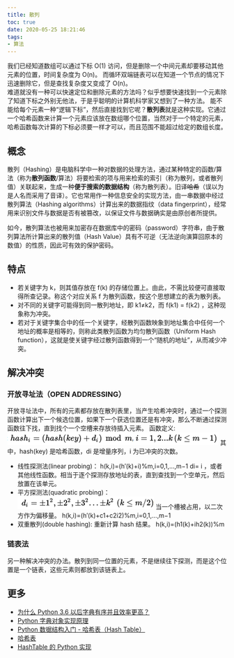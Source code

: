 ```yaml
---
title: 散列
toc: true
date: 2020-05-25 18:21:46
tags:
- 算法
---
```


我们已经知道数组可以通过下标 O(1) 访问，但是删除一个中间元素却要移动其他元素的位置，时间复杂度为 O(n)。 而循环双端链表可以在知道一个节点的情况下迅速删除它，但是查找复杂度又变成了 O(n)。   
难道就没有一种可以快速定位和删除元素的方法吗？似乎想要快速找到一个元素除了知道下标之外别无他法，于是乎聪明的计算机科学家又想到了一种方法。 能不能给每个元素一种“逻辑下标”，然后直接找到它呢？**散列表**就是这种实现。它通过一个哈希函数来计算一个元素应该放在数组哪个位置，当然对于一个特定的元素，哈希函数每次计算的下标必须要一样才可以，而且范围不能超过给定的数组长度。

## 概念
散列（Hashing）是电脑科学中一种对数据的处理方法，通过某种特定的函数/算法（称为**散列函数**/算法）将要检索的项与用来检索的索引（称为散列，或者散列值）关联起来，生成一种**便于搜索的数据结构**（称为散列表）。旧译~~哈希~~（误以为是人名而采用了音译）。它也常用作一种信息安全的实现方法，由一串数据中经过散列算法（Hashing algorithms）计算出来的数据指纹（data fingerprint），经常用来识别文件与数据是否有被篡改，以保证文件与数据确实是由原创者所提供。

如今，散列算法也被用来加密存在数据库中的密码（password）字符串，由于散列算法所计算出来的散列值（Hash Value）具有不可逆（无法逆向演算回原本的数值）的性质，因此可有效的保护密码。

## 特点
- 若关键字为 k，则其值存放在 f(k) 的存储位置上。由此，不需比较便可直接取得所查记录。称这个对应关系 f 为散列函数，按这个思想建立的表为散列表。
- 对不同的关键字可能得到同一散列地址，即 k1≠k2，而 f(k1) = f(k2) ，这种现象称为冲突。
- 若对于关键字集合中的任一个关键字，经散列函数映象到地址集合中任何一个地址的概率是相等的，则称此类散列函数为均匀散列函数（Uniform Hash function），这就是使关键字经过散列函数得到一个“随机的地址”，从而减少冲突。

## 解决冲突

### 开放寻址法（OPEN ADDRESSING）
开放寻址法中，所有的元素都存放在散列表里，当产生哈希冲突时，通过一个探测函数计算出下一个候选位置，如果下一个获选位置还是有冲突，那么不断通过探测函数往下找，直到找个一个空槽来存放待插入元素。
函数定义:   
![](./img/open-addr-1.jpg)
其中，hash(key) 是哈希函数，di 是增量序列，i 为已冲突的次数。
- 线性探测法(linear probing)：
    h(k,i)=(h′(k)+i)%m,i=0,1,...,m−1
    di= i ，或者其他线性函数。相当于逐个探测存放地址的表，直到查找到一个空单元，然后放置在该单元。    
- 平方探测法(quadratic probing)：
    ![平方探测法](./img/square-func.jpg)
    当一个槽被占用，以二次方作为偏移量。 h(k,i)=(h′(k)+c1+c2i2)%m,i=0,1,...,m−1
- 双重散列(double hashing): 重新计算 hash 结果。 h(k,i)=(h1(k)+ih2(k))%m

### 链表法
另一种解决冲突的办法。散列到同一位置的元素，不是继续往下探测，而是这个位置是一个链表，这些元素则都放到该链表上。   
 
## 更多
- [为什么 Python 3.6 以后字典有序并且效率更高？](https://juejin.im/post/5d296e2af265da1bb31c6609)
- [Python 字典对象实现原理](https://foofish.net/python_dict_implements.html)
- [Python 数据结构入门 - 哈希表（Hash Table）](https://python123.io/index/topics/data_structure/hash_table)
- [哈希表](https://python-data-structures-and-algorithms.readthedocs.io/zh/latest/07_%E5%93%88%E5%B8%8C%E8%A1%A8/hashtable/)
- [HashTable 的 Python 实现](https://www.nosuchfield.com/2016/07/29/the-python-implementationp-of-HashTable/)